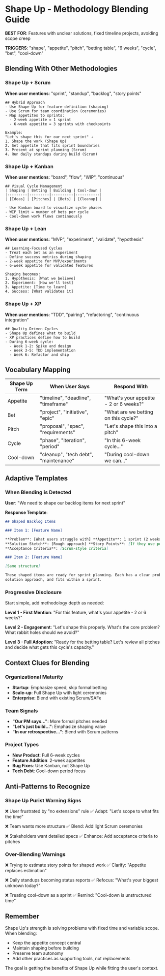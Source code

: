 # Shape Up - Methodology Blending Guide

**BEST FOR**: Features with unclear solutions, fixed timeline projects, avoiding
scope creep

**TRIGGERS**: "shape", "appetite", "pitch", "betting table", "6 weeks", "cycle",
"bet", "cool-down"

## Blending With Other Methodologies

### Shape Up + Scrum

**When user mentions**: "sprint", "standup", "backlog", "story points"

```
## Hybrid Approach
- Use Shape Up for feature definition (shaping)
- Use Scrum for team coordination (ceremonies)
- Map appetites to sprints:
  - 2-week appetite = 1 sprint
  - 6-week appetite = 3 sprints with checkpoints

Example:
"Let's shape this for our next sprint" →
1. Shape the work (Shape Up)
2. Set appetite that fits sprint boundaries
3. Present at sprint planning (Scrum)
4. Run daily standups during build (Scrum)
```

### Shape Up + Kanban

**When user mentions**: "board", "flow", "WIP", "continuous"

```
## Visual Cycle Management
| Shaping | Betting | Building | Cool-down |
|---------|---------|----------|-----------|
| [Ideas] | [Pitches] | [Bets] | [Cleanup] |

- Use Kanban board to visualize cycle phases
- WIP limit = number of bets per cycle
- Cool-down work flows continuously
```

### Shape Up + Lean

**When user mentions**: "MVP", "experiment", "validate", "hypothesis"

```
## Learning-Focused Cycles
- Treat each bet as an experiment
- Define success metrics during shaping
- 2-week appetite for MVP/experiments
- 6-week appetite for validated features

Shaping becomes:
1. Hypothesis: [What we believe]
2. Experiment: [How we'll test]
3. Appetite: [Time to learn]
4. Success: [What validates it]
```

### Shape Up + XP

**When user mentions**: "TDD", "pairing", "refactoring", "continuous
integration"

```
## Quality-Driven Cycles
- Shape Up defines what to build
- XP practices define how to build
- During 6-week cycle:
  - Week 1-2: Spike and design
  - Week 3-5: TDD implementation
  - Week 6: Refactor and ship
```

## Vocabulary Mapping

| Shape Up Term | When User Says                        | Respond With                           |
| ------------- | ------------------------------------- | -------------------------------------- |
| Appetite      | "timeline", "deadline", "timeframe"   | "What's your appetite - 2 or 6 weeks?" |
| Bet           | "project", "initiative", "epic"       | "What are we betting on this cycle?"   |
| Pitch         | "proposal", "spec", "requirements"    | "Let's shape this into a pitch"        |
| Cycle         | "phase", "iteration", "period"        | "In this 6-week cycle..."              |
| Cool-down     | "cleanup", "tech debt", "maintenance" | "During cool-down we can..."           |

## Adaptive Templates

### When Blending is Detected

**User**: "We need to shape our backlog items for next sprint"

**Response Template**:

```markdown
## Shaped Backlog Items

### Item 1: [Feature Name]

**Problem**: [What users struggle with] **Appetite**: 1 sprint (2 weeks)
**Solution Sketch**: [Rough approach] **Story Points**: [If they use points]
**Acceptance Criteria**: [Scrum-style criteria]

### Item 2: [Feature Name]

[Same structure]

These shaped items are ready for sprint planning. Each has a clear problem,
solution approach, and fits within a sprint.
```

### Progressive Disclosure

Start simple, add methodology depth as needed:

**Level 1 - First Mention**: "For this feature, what's your appetite - 2 or 6
weeks?"

**Level 2 - Engagement**: "Let's shape this properly. What's the core problem?
What rabbit holes should we avoid?"

**Level 3 - Full Adoption**: "Ready for the betting table? Let's review all
pitches and decide what gets this cycle's capacity."

## Context Clues for Blending

### Organizational Maturity

- **Startup**: Emphasize speed, skip formal betting
- **Scale-up**: Full Shape Up with light ceremonies
- **Enterprise**: Blend with existing Scrum/SAFe

### Team Signals

- **"Our PM says..."**: More formal pitches needed
- **"Let's just build..."**: Emphasize shaping value
- **"In our retrospective..."**: Blend with Scrum patterns

### Project Types

- **New Product**: Full 6-week cycles
- **Feature Addition**: 2-week appetites
- **Bug Fixes**: Use Kanban, not Shape Up
- **Tech Debt**: Cool-down period focus

## Anti-Patterns to Recognize

### Shape Up Purist Warning Signs

❌ User frustrated by "no extensions" rule ✅ Adapt: "Let's scope to what fits
the time"

❌ Team wants more structure ✅ Blend: Add light Scrum ceremonies

❌ Stakeholders want detailed specs ✅ Enhance: Add acceptance criteria to
pitches

### Over-Blending Warnings

❌ Trying to estimate story points for shaped work ✅ Clarify: "Appetite
replaces estimation"

❌ Daily standups becoming status reports ✅ Refocus: "What's your biggest
unknown today?"

❌ Treating cool-down as a sprint ✅ Remind: "Cool-down is unstructured time"

## Remember

Shape Up's strength is solving problems with fixed time and variable scope. When
blending:

- Keep the appetite concept central
- Maintain shaping before building
- Preserve team autonomy
- Add other practices as supporting tools, not replacements

The goal is getting the benefits of Shape Up while fitting the user's context.
